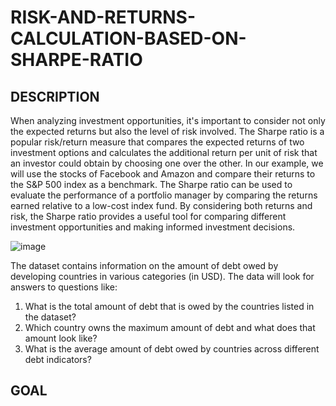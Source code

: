 # RISK-AND-RETURNS-CALCULATION-BASED-ON-SHARPE-RATIO



## DESCRIPTION

When analyzing investment opportunities, it's important to consider not only the expected returns but also the level of risk involved. The Sharpe ratio is a popular risk/return measure that compares the expected returns of two investment options and calculates the additional return per unit of risk that an investor could obtain by choosing one over the other. In our example, we will use the stocks of Facebook and Amazon and compare their returns to the S&P 500 index as a benchmark. The Sharpe ratio can be used to evaluate the performance of a portfolio manager by comparing the returns earned relative to a low-cost index fund. By considering both returns and risk, the Sharpe ratio provides a useful tool for comparing different investment opportunities and making informed investment decisions.

![image](https://www.google.com/url?sa=i&url=https%3A%2F%2Fwww.businessinsider.com%2Fpersonal-finance%2Fsharpe-ratio&psig=AOvVaw1VrmLshzpDHDe5PJlWK5JG&ust=1682417342890000&source=images&cd=vfe&ved=0CBEQjRxqFwoTCMD8tZKjwv4CFQAAAAAdAAAAABAE)



 The dataset contains information on the amount of debt owed by developing countries in various categories (in USD). The data will look for answers to questions like:
 
1. What is the total amount of debt that is owed by the countries listed in the dataset?
2. Which country owns the maximum amount of debt and what does that amount look like?
3. What is the average amount of debt owed by countries across different debt indicators?


## GOAL
